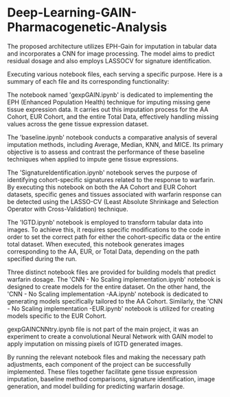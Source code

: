 # Deep-Learning-GAIN-Pharmacogenetic-Analysis
The proposed architecture utilizes EPH-Gain for imputation in tabular data and incorporates a CNN for image processing. The model aims to predict residual dosage and also employs LASSOCV for signature identification.

Executing various notebook files, each serving a specific purpose. Here is a summary of each file and its corresponding functionality:

The notebook named 'gexpGAIN.ipynb' is dedicated to implementing the EPH (Enhanced Population Health) technique for imputing missing gene tissue expression data. It carries out this imputation process for the AA Cohort, EUR Cohort, and the entire Total Data, effectively handling missing values across the gene tissue expression dataset.

The 'baseline.ipynb' notebook conducts a comparative analysis of several imputation methods, including Average, Median, KNN, and MICE. Its primary objective is to assess and contrast the performance of these baseline techniques when applied to impute gene tissue expressions.

The 'SignatureIdentification.ipynb' notebook serves the purpose of identifying cohort-specific signatures related to the response to warfarin. By executing this notebook on both the AA Cohort and EUR Cohort datasets, specific genes and tissues associated with warfarin response can be detected using the LASSO-CV (Least Absolute Shrinkage and Selection Operator with Cross-Validation) technique.

The 'IGTD.ipynb' notebook is employed to transform tabular data into images. To achieve this, it requires specific modifications to the code in order to set the correct path for either the cohort-specific data or the entire total dataset. When executed, this notebook generates images corresponding to the AA, EUR, or Total Data, depending on the path specified during the run.

Three distinct notebook files are provided for building models that predict warfarin dosage. The 'CNN - No Scaling implementation.ipynb' notebook is designed to create models for the entire dataset. On the other hand, the 'CNN - No Scaling implementation -AA.ipynb' notebook is dedicated to generating models specifically tailored to the AA Cohort. Similarly, the 'CNN - No Scaling implementation -EUR.ipynb' notebook is utilized for creating models specific to the EUR Cohort.

gexpGAINCNNtry.ipynb file is not part of the main project, it was an experiment to create a convolutional Neural Network with GAIN model to apply imputation on missing pixels of IGTD generated images.

By running the relevant notebook files and making the necessary path adjustments, each component of the project can be successfully implemented. These files together facilitate gene tissue expression imputation, baseline method comparisons, signature identification, image generation, and model building for predicting warfarin dosage.

